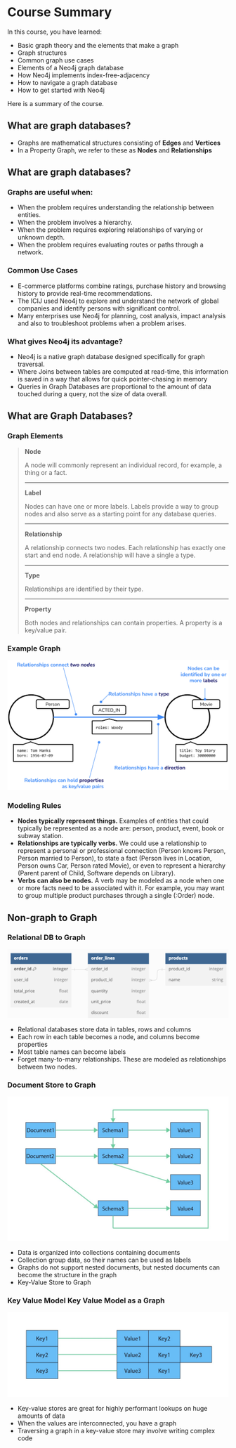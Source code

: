 # Course Summary

In this course, you have learned:

- Basic graph theory and the elements that make a graph
- Graph structures
- Common graph use cases
- Elements of a Neo4j graph database
- How Neo4j implements index-free-adjacency
- How to navigate a graph database
- How to get started with Neo4j

Here is a summary of the course.

## What are graph databases?

- Graphs are mathematical structures consisting of **Edges** and **Vertices**
- In a Property Graph, we refer to these as **Nodes** and **Relationships**

## What are graph databases?

### Graphs are useful when:

- When the problem requires understanding the relationship between entities.
- When the problem involves a hierarchy.
- When the problem requires exploring relationships of varying or unknown depth.
- When the problem requires evaluating routes or paths through a network.

### Common Use Cases

- E-commerce platforms combine ratings, purchase history and browsing history to provide real-time recommendations.
- The ICIJ used Neo4j to explore and understand the network of global companies and identify persons with significant control.
- Many enterprises use Neo4j for planning, cost analysis, impact analysis and also to troubleshoot problems when a problem arises.

### What gives Neo4j its advantage?

- Neo4j is a native graph database designed specifically for graph traversal.
- Where Joins between tables are computed at read-time, this information is saved in a way that allows for quick pointer-chasing in memory
- Queries in Graph Databases are proportional to the amount of data touched during a query, not the size of data overall.

## What are Graph Databases?

### Graph Elements

> **Node**
>
> A node will commonly represent an individual record, for example, a thing or a fact.
>
> ---
>
> **Label**
>
> Nodes can have one or more labels. Labels provide a way to group nodes and also serve as a starting point for any database queries.
>
> ---
>
> **Relationship**
>
> A relationship connects two nodes. Each relationship has exactly one start and end node. A relationship will have a single a type.
>
> ---
>
> **Type**
>
> Relationships are identified by their type.
>
> ---
>
> **Property**
>
> Both nodes and relationships can contain properties. A property is a key/value pair.

### Example Graph

![graphs explained](./img/graphs-explained.png)

### Modeling Rules

- **Nodes typically represent things.** Examples of entities that could typically be represented as a node are: person, product, event, book or subway station.
- **Relationships are typically verbs.** We could use a relationship to represent a personal or professional connection (Person knows Person, Person married to Person), to state a fact (Person lives in Location, Person owns Car, Person rated Movie), or even to represent a hierarchy (Parent parent of Child, Software depends on Library).
- **Verbs can also be nodes.** A verb may be modeled as a node when one or more facts need to be associated with it. For example, you may want to group multiple product purchases through a single (:Order) node.

## Non-graph to Graph

### Relational DB to Graph

![RDBMS Data Model RDBMS Data Model as a Graph](./img/orders_rdbms.png)

- Relational databases store data in tables, rows and columns
- Each row in each table becomes a node, and columns become properties
- Most table names can become labels
- Forget many-to-many relationships. These are modeled as relationships between two nodes.

### Document Store to Graph

![Document Data Model Document Data Model as a Graph](./img/document_as_graph.jpg)

- Data is organized into collections containing documents
- Collection group data, so their names can be used as labels
- Graphs do not support nested documents, but nested documents can become the structure in the graph
- Key-Value Store to Graph

### Key Value Model Key Value Model as a Graph

![key value model](./img/key_value_model.jpg)

- Key-value stores are great for highly performant lookups on huge amounts of data
- When the values are interconnected, you have a graph
- Traversing a graph in a key-value store may involve writing complex code
